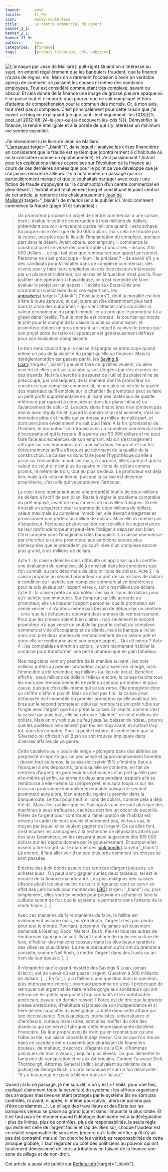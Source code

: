 ```yaml
---
layout:      post
locale:      fr_FR
icon:        money-mouth-face
title:       Le centre commercial du désert
banner_1_1:  
banner_2_1:  
banner_21_9: 
author:      loic
categories:  [finance]
tags:        [produit financier, cds, subprime]
---
```


![L'arnaque par Jean de Maillard](/assets/posts/2012/09/08/livre_larnaque.jpg){:.pull-right}
Quand on s’intéresse au sujet, on entend régulièrement que les banquiers fraudent, que la finance n’a pas de règles, etc.
Mais on a rarement l’occasion d’avoir un véritable aperçu de comment se passent les choses ni même des combines employées.
Tout est considéré comme étant très complexe, savant ou obscur.
Et cela donne de la finance une image de grosse pieuvre opaque où il se passe tout et n’importe quoi pourvu que ce soit compliqué
et hors d’atteinte de compréhension pour le commun des mortels. Or, à mon avis, tout n’est pas si complexe.
C’est principalement pour cette raison que j’ai ouvert ce blog en expliquant
[ce que sont -techniquement- les CDS]({% post_url 2012-08-24-le-jour-ou-jai-decouvert-les-cds %}).
Démystifier la finance, la rendre intelligible et à la portée de qui s’y intéresse un minimum me semble essentiel.<br>
<br>
J’ai récemment lu le livre de Jean de Maillard,
"[L’arnaque](https://www.librairie-richer.com/livre/1771638-l-arnaque-la-finance-au-dessus-des-lois-et-des--jean-de-maillard-folio){:target="_blank"}",
dans lequel il analyse les crises financières en considérant que la fraude est systémique (contrairement à d’habitude où on la considère comme un épiphénomène).
Et c’est passionnant ! Autant pour les explications claires et précises sur l’évolution de la finance au cours de ces dernières années
que pour le point de vue développé que je n’ai jamais rencontré ailleurs.
Il y a notamment un passage qui m’a particulièrement marqué et que je souhaitais partager avec vous :
une fiction de fraude s’appuyant sur la construction d’un centre commercial en plein désert.
L’extrait étant relativement long et constituant le point central de cet article,
je remercie très chaleureusement [Jean de Maillard](https://fr.wikipedia.org/wiki/Jean_de_Maillard){:target="_blank"} de m’autoriser à le publier ici.
Voici comment commence la fraude (page 51 et suivantes) :

> Un promoteur propose un projet de centre commercial à une caisse, dont il évalue le coût de construction à trois millions de dollars,
> prétendant pouvoir le revendre quatre millions quand il sera achevé. Sa propre mise n’est que de 50 000 dollars,
> mais cela ne trouble pas la caisse, pas plus que le lieu de l’implantation du complexe, quelque part dans le désert.
> Ayant obtenu son emprunt, il commence la construction et se verse des confortables honoraires - disons 200 000 dollars -,
> ce qui fait plus que rembourser son apport personnel. Personne ne s’est préoccupé - faut-il le préciser ? - de savoir s’il y a des candidats
> pour s’installer dans ce complexe commercial, des clients pour y faire leurs emplettes ou des investisseurs intéressés par un placement ultérieur,
> car en réalité la question n’est pas là. Pour justifier une opération si hasardeuse,
> on s’est contenté de faire évaluer le projet par un expert - il existe aux Etats-Unis une corporation spécialisée dans ces expertises,
> les [appraisers](https://www.investopedia.com/terms/a/appraiser.asp){:target="_blank"} ("évaluateurs"), dont la moralité est loin d’être à toute épreuve,
> et qui jouera un rôle déterminant plus tard dans la crise des subprimes – qui vient attester sans sourciller la valeur économique du projet immobilier
> au prix que le promoteur lui a glissé dans l’oreille. Tout le monde est content : le courtier qui monte le prêt pour le compte de la caisse
> touche sa commission, le promoteur obtient un gros emprunt sur lequel il va vivre le temps que son projet sorte de terre et l’appraiser est
> généreusement défrayé pour son évaluation complaisante.
> 
> Le bon sens voudrait que la caisse d’épargne se préoccupe quand même un peu de la viabilité du projet qu’elle va financer.
> Mais la déréglementation est passée par là, les [Saving & Loan](https://fr.wikipedia.org/wiki/Crise_des_Savings_and_loan){:target="_blank"}
> peuvent faire ce qu’elles veulent, où elles veulent et elles sont soit aux abois, soit dirigées par des escrocs ou des truands.
> Nul n’a cherché à s’assurer de l’utilité du projet ni ne se préoccupe, par conséquent, de la manière dont le promoteur va construire son complexe commercial,
> ni non plus ne vérifie la qualité des matériaux qu’il emploie sur le chantier
> (le promoteur peut se faire un petit profit supplémentaire en utilisant des matériaux de qualité inférieure par rapport à ceux prévus dans les plans initiaux)
> ou l’avancement de celui-ci. Les provisions financières n’en tombent pas moins avec régularité et, quand la construction est achevée,
> c’est un immeuble piteux et inutile qui se dresse au milieu de nulle part, et dont personne évidemment ne sait quoi faire.
> A la fin (provisoire) de l’histoire, le promoteur se retrouve avec un complexe commercial vide d’occupants et qui le restera.
> Il a perdu ses 50 000 dollars et ne peut faire face aux échéances de son emprunt.
> Mais il s’est largement rattrapé sur ses honoraires qu’il a puisés dans l’emprunt et sur les détournements qu’il a effectués au détriment de la qualité
> de la construction. La caisse va donc faire jouer l’hypothèque qu’elle a prise sur l’ensemble immobilier mais, ô surprise,
> elle s’aperçoit que la valeur de celui-ci n’est plus de quatre millions de dollars comme promis, ni même de trois,
> tout au plus de deux. Le promoteur est déjà loin, mais qu’à cela ne tienne, puisque la caisse est devenue propriétaire,
> c’est elle qui va poursuivre l’arnaque.
>
> La voici donc maintenant avec une propriété inutile de deux millions de dollars à l’actif de son bilan.
> Reste à régler le problème comptable du prêt impayé, avant de repartir vers de nouvelles frasques.
> Si elle trouvait un acquéreur pour la somme de deux millions de dollars, valeur maximale du complexe immobilier,
> elle devrait enregistrer et provisionner une perte d’un million de dollars. Mais elle n’a même pas d’acquéreur.
> Fâcheuse posture qui pourrait réveiller les superviseurs de leur profonde torpeur et peut-être l’obliger à déposer son bilan.
> C’est compter sans l’imagination des banquiers. La caisse commence par chercher un autre promoteur,
> aux ambitions encore plus démesurées que le précédent, puisqu’il rêve d’un complexe encore plus grand, à six millions de dollars.
>
> Acte 1 : la caisse déniche sans difficulté un appraiser qui lui certifie une évaluation du complexe, déjà construit dans les conditions que l’on connaît,
> au prix désormais de cinq millions de dollars.
> Acte 2 : la caisse propose au second promoteur un prêt de six millions de dollars à condition qu’il achète son complexe commercial en déshérence
> pour le prix évalué par l’expert véreux, soit cinq millions de dollars.
> Acte 3 : la caisse prête au promoteur ses six millions de dollars pour qu’il achète son immeuble.
> Sur l’emprunt qu’elle accorde au promoteur,
> elle va imputer l’apport personnel que le promoteur est censé verser - il n’a donc même pas besoin de débourser un centime - ainsi que les échéances
> couvrant deux années de remboursement. Pour que les choses soient bien claires :
> non seulement le second promoteur n’a pas versé un seul dollar pour le rachat du complexe commercial vide d’occupants et de clients,
> mais la banque a inclut dans son prêt deux années de remboursement de ce même prêt et donc elle se rembourse avec son propre argent...
> Qui dit mieux ?
> Acte 4 : les comptables entrent en action, ils vont maintenant habiller la combine pour transformer une perte pharaonique en gain fabuleux.
>
> Nos magiciens vont s’y prendre de la manière suivant : les trois millions prêtés au premier promoteur apparaissent en charge,
> mais l’immeuble a été revendu cinq millions (au lieu de deux). Bénéfice affiché : deux millions de dollars !
> Mieux encore, la caisse touche tous les mois ses remboursements de prêt du second promoteur et pour cause, puisque c’est elle-même qui se les verse.
> Elle enregistre donc un chiffre d’affaire positif. Mais ce n’est pas fini :
> la caisse s’est défaussée de l’immeuble du premier promoteur qu’elle avait sur les bras sur le second promoteur,
> celui qui rembourse son prêt rubis sur l’ongle avec l’argent que lui a prêté la caisse. En réalité, comme c’est la caisse qui paie tout,
> elle se retrouve "plantée" de neuf millions de dollars. Mais on n’y voit que du feu jusqu’au baisser de rideau,
> pourvu que les auditeurs ne viennent pas fouiner trop avant, et surtout trop tôt, dans les comptes.
> Pour la petite histoire, il semble bien que la Silverado où officiait Neil Bush se soit trouvée impliquée dans diverses affaires de ce genre.
>
> Cette cavalerie ou « boule de neige » plongera dans des abîmes de perplexité n’importe qui, un peu sensé et approximativement honnête :
> durant tout ce temps, la caisse doit servir 15% d’intérêts (taux à l’époque) à ses déposants, tandis qu’elle se contente, en fait de rentrées d’argent,
> de percevoir les échéances d’un prêt qu’elle paie elle-même et enfin, au terme de deux ans pendant lesquels elle se rembourse à elle-même son propre prêt,
> elle aura toujours sur les bras son programme immobilier invendable puisque le second promoteur aura alors, bien entendu,
> rejoint le premier dans la banqueroute. Le tout pour neuf millions de dollars, comme cela a déjà été dit.
> Mais c’est oublier que les Savings & Loan ne sont plus que des machines à sous trafiquées, cachées derrière un décor de pacotille.
> Prêter de l’argent pour contribuer à l’amélioration de l’habitat est devenu le cadet de leurs soucis et sûrement pas, en tous cas,
> le moyen par lequel elles veulent gagner de l’argent. Ce qu’elles font, c’est écumer les campagnes à la recherche de déposants attirés par des taux faramineux,
> en les rassurant avec la garantie des 100 000 dollars sur les dépôts donnée par le gouvernement.
> Et surtout elles misent à tire-larigot sur le marché des [junk bonds](http://www.trader-finance.fr/lexique-finance/definition-lettre-J/Junk-Bonds.html){:target="_blank"}.
> Là encore, il faut aller voir d’un peu plus près comment les choses se sont passées.
>
> Emettre des junk bonds assure des rentrées d’argent juteuses, en acheter aussi. On peut donc gagner sur les deux tableaux,
> tel est le miracle de la finance malodorante. Les plus malignes des caisses (disons plutôt les plus malins de leurs dirigeants)
> vont se servir en effet des junk bonds pour monter des [LBO](https://www.lafinancepourtous.com/decryptages/marches-financiers/produits-financiers/lbo/){:target="_blank"}
> ou, plus simplement, elles vont en vendre pour pouvoir en acheter et faire la culbute autant de fois que le système le permettra dans l’attente de la chute
> finale. [...]
>
> Avec ces manières de faire manières de faire, la faillite est évidemment assurée mais, on s’en doute, l’argent n’est pas perdu pour tout le monde.
> Pourtant, personne n’a jamais sérieusement demandé à Keating, Good, Walters, Bush, Paul et tous les autres de rembourser quoi que ce soit.
> Ils ont continué de rouler en voiture de luxe, d’habiter des maisons cossues dans les plus beaux quartiers des villes les plus chères.
> La seule précaution qu’ils ont dû prendre a consisté, comme Neil Bush, à mettre l’argent dans des trusts ou au nom de leur épouse. [...]
>
> Il n’empêche que le grand mystère des Savings & Loan, jamais éclairci, est de savoir où est passé l’argent. Question à 500 milliards de dollars. [...]
> En fait, il y a d’ailleurs une question dans la question, plus intéressante encore : pourquoi personne ne s’est-il préoccupé de retrouver cet argent
> et de faire rendre gorge aux spoliateurs qui ont détroussé les petits épargnants trop confiants et le contribuable américain, payeur en dernier ressort ?
> Force est de dire que la grande presse américaine, d’habitude si jalouse de son indépendance et si fière de ses capacités d’investigation,
> a brillé dans cette affaire par son inconsistance. Seuls quelques journalistes, universitaires et chercheurs, curieux mais isolés,
> sont allés renifler du côté des alambics qui ont servi à fabriquer cette impressionnante distillerie financière.
> De leur propre aveu ils n’ont pu en reconstituer qu’une faible partie, qui laisse cependant déjà rêveur.
> Car ce que l’on trouve dans ce scandale est un assemblage ahurissant de financiers douteux, de mafieux, d’escrocs, d’agents de la CIA,
> d’hommes politiques de tous niveaux, jusqu’au plus élevés. De quoi alimenter le fantasme de conspiration cher aux Américains.
> Comme l’a avoué Dick Thornburgh, Attorney General [ndlr : équivalent au ministre de la justice] de George Bush,
> un brin laconique et sur un ton désinvolte : "Il y a beaucoup de gens à blâmer dans ce fiasco."

Quand j’ai lu ce passage, je me suis dit, « on y est » ! Voilà, pour une fois, expliqué clairement toute la perversité du système :
les affreux organisent des arnaques massives en étant protégés par le système
(ils ne sont pas contrôlés, ni avant, ni après, ni même poursuivis ; alors ne parlons pas d’être condamnés...).
Le pillage des travailleurs et des Etats par les banquiers véreux se passe au grand jour et dans l’impunité la plus totale.
Et il ne faut pas s’en étonner quand l’idéologie dominante est à la dérégulation : plus de limites, plus de contrôles, plus de responsabilités,
la seule règle qui reste est celle de l’argent facile et rapide.
Bien sûr, chaque fraudeur est en réalité responsable de ses actes (encore qu’il faille vérifier qu’il n’y ait pas été contraint)
mais si l’on cherche les véritables responsabilités de cette arnaque globale,
il faut regarder du côté des politiciens au pouvoir qui ont totalement démissionné de leurs attributions en faisant de la finance une zone de pillage
et de non-droit.

Cet article a aussi été publié sur [Reflets.info](https://reflets.info/articles/le-centre-commercial-du-desert){:target="_blank"}.
